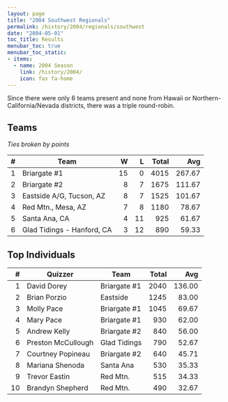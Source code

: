 ```yaml
---
layout: page
title: "2004 Southwest Regionals"
permalink: /history/2004/regionals/southwest
date: "2004-05-01"
toc_title: Results
menubar_toc: true
menubar_toc_static:
- items:
  - name: 2004 Season
    link: /history/2004/
    icon: fas fa-home
---
```


Since there were only 6 teams present and none from Hawaii or Northern-California/Nevada districts, there was a triple round-robin.

## Teams

*Ties broken by points*

|    # | Team                       |    W |    L | Total |    Avg |
| ---: | -------------------------- | ---: | ---: | ----: | -----: |
|    1 | Briargate #1               |   15 |    0 |  4015 | 267.67 |
|    2 | Briargate #2               |    8 |    7 |  1675 | 111.67 |
|    3 | Eastside A/G, Tucson, AZ   |    8 |    7 |  1525 | 101.67 |
|    4 | Red Mtn., Mesa, AZ         |    7 |    8 |  1180 |  78.67 |
|    5 | Santa Ana, CA              |    4 |   11 |   925 |  61.67 |
|    6 | Glad Tidings - Hanford, CA |    3 |   12 |   890 |  59.33 |

## Top Individuals

|    # | Quizzer            | Team         | Total |    Avg |
| ---: | ------------------ | ------------ | ----: | -----: |
|    1 | David Dorey        | Briargate #1 |  2040 | 136.00 |
|    2 | Brian Porzio       | Eastside     |  1245 |  83.00 |
|    3 | Molly Pace         | Briargate #1 |  1045 |  69.67 |
|    4 | Mary Pace          | Briargate #1 |   930 |  62.00 |
|    5 | Andrew Kelly       | Briargate #2 |   840 |  56.00 |
|    6 | Preston McCullough | Glad Tidings |   790 |  52.67 |
|    7 | Courtney Popineau  | Briargate #2 |   640 |  45.71 |
|    8 | Mariana Shenoda    | Santa Ana    |   530 |  35.33 |
|    9 | Trevor Eastin      | Red Mtn.     |   515 |  34.33 |
|   10 | Brandyn Shepherd   | Red Mtn.     |   490 |  32.67 |


